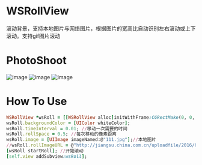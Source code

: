 # WSRollView
滚动背景，支持本地图片与网络图片，根据图片的宽高比自动识别左右滚动或上下滚动。支持gif图片滚动



# PhotoShoot
![image](https://github.com/Zws-China/.../blob/master/wsroll.gif)
![image](https://github.com/Zws-China/.../blob/master/wsroll2.gif)
![image](https://github.com/Zws-China/.../blob/master/wsroll3.gif)


# How To Use

```ruby
WSRollView *wsRoll = [[WSRollView alloc]initWithFrame:CGRectMake(0, 0, self.view.frame.size.width, self.view.frame.size.height)];
wsRoll.backgroundColor = [UIColor whiteColor];
wsRoll.timeInterval = 0.01; //移动一次需要的时间
wsRoll.rollSpace = 0.5; //每次移动的像素距离
wsRoll.image = [UIImage imageNamed:@"111.jpg"];//本地图片
//wsRoll.rollImageURL = @"http://jiangsu.china.com.cn/uploadfile/2016/0122/1453449251090847.jpg"; //网络图片地址
[wsRoll startRoll]; //开始滚动
[self.view addSubview:wsRoll];




```

